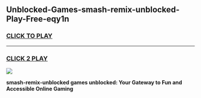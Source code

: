 
## Unblocked-Games-smash-remix-unblocked-Play-Free-eqy1n
<h3>
<a href="https://premium76.site?title=smash-remix-unblocked&ref=19M">CLICK TO PLAY</a></h3>
<hr>

<h3>
<a href="https://premium76.site?title=smash-remix-unblocked&ref=19M">CLICK 2 PLAY</a>
  
</h3>

<a href="https://premium76.site?title=smash-remix-unblocked&ref=19M"><img src="https://clearcache.store/games.png"></a>


**smash-remix-unblocked games unblocked: Your Gateway to Fun and Accessible Online Gaming**
